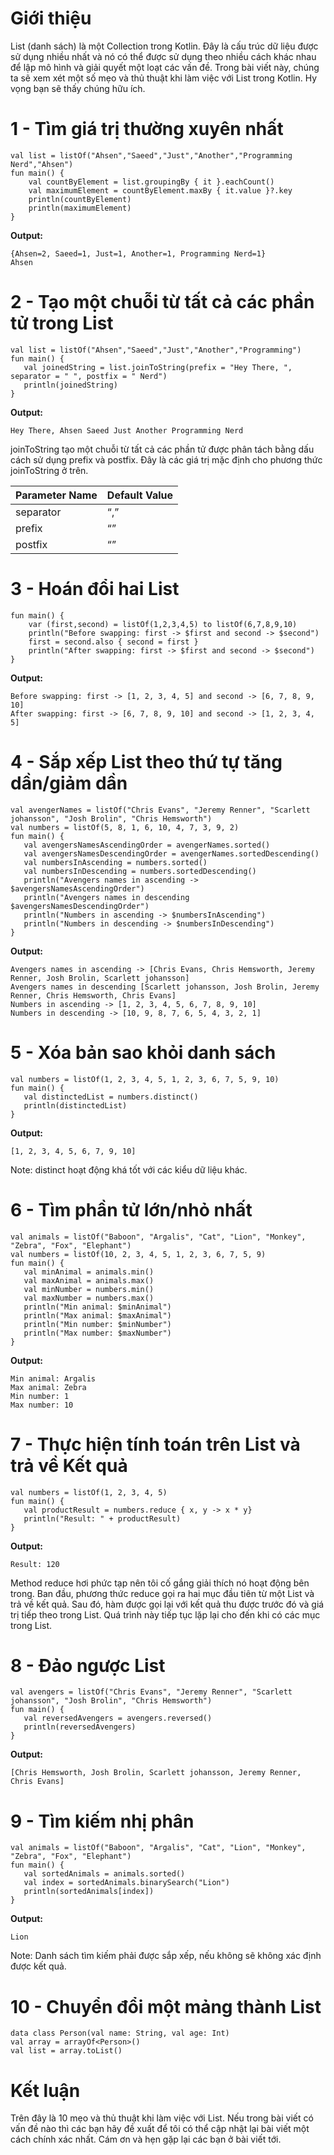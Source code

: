 # Giới thiệu
List (danh sách) là một Collection trong Kotlin. Đây là cấu trúc dữ liệu được sử dụng nhiều nhất và nó có thể được sử dụng theo nhiều cách khác nhau để lập mô hình và giải quyết một loạt các vấn đề. Trong bài viết này, chúng ta sẽ xem xét một số mẹo và thủ thuật khi làm việc với List trong Kotlin.
Hy vọng bạn sẽ thấy chúng hữu ích.
# 1 - Tìm giá trị thường xuyên nhất
```
val list = listOf("Ahsen","Saeed","Just","Another","Programming Nerd","Ahsen")
fun main() {
    val countByElement = list.groupingBy { it }.eachCount()
    val maximumElement = countByElement.maxBy { it.value }?.key
    println(countByElement) 
    println(maximumElement) 
}
```
**Output:**
```
{Ahsen=2, Saeed=1, Just=1, Another=1, Programming Nerd=1}
Ahsen
```
# 2 - Tạo một chuỗi từ tất cả các phần tử trong List
```
val list = listOf("Ahsen","Saeed","Just","Another","Programming")
fun main() {
   val joinedString = list.joinToString(prefix = "Hey There, ", separator = " ", postfix = " Nerd")
   println(joinedString)
}
```
**Output:**
```
Hey There, Ahsen Saeed Just Another Programming Nerd
```
joinToString tạo một chuỗi từ tất cả các phần tử được phân tách bằng dấu cách sử dụng prefix và postfix. Đây là các giá trị mặc định cho phương thức joinToString ở trên.

| Parameter Name | Default Value |
| -------- | -------- | 
| separator| “,” |
| prefix| “” |
| postfix| “” |
# 3 - Hoán đổi hai List
```
fun main() {
    var (first,second) = listOf(1,2,3,4,5) to listOf(6,7,8,9,10)
    println("Before swapping: first -> $first and second -> $second")
    first = second.also { second = first }
    println("After swapping: first -> $first and second -> $second")
}
```
**Output:**
```
Before swapping: first -> [1, 2, 3, 4, 5] and second -> [6, 7, 8, 9, 10]
After swapping: first -> [6, 7, 8, 9, 10] and second -> [1, 2, 3, 4, 5]
```
# 4 - Sắp xếp List theo thứ tự tăng dần/giảm dần
```
val avengerNames = listOf("Chris Evans", "Jeremy Renner", "Scarlett johansson", "Josh Brolin", "Chris Hemsworth")
val numbers = listOf(5, 8, 1, 6, 10, 4, 7, 3, 9, 2)
fun main() {
   val avengersNamesAscendingOrder = avengerNames.sorted()
   val avengersNamesDescendingOrder = avengerNames.sortedDescending()
   val numbersInAscending = numbers.sorted()
   val numbersInDescending = numbers.sortedDescending()
   println("Avengers names in ascending -> $avengersNamesAscendingOrder")
   println("Avengers names in descending $avengersNamesDescendingOrder")
   println("Numbers in ascending -> $numbersInAscending")
   println("Numbers in descending -> $numbersInDescending")
}
```
**Output:**
```
Avengers names in ascending -> [Chris Evans, Chris Hemsworth, Jeremy Renner, Josh Brolin, Scarlett johansson]
Avengers names in descending [Scarlett johansson, Josh Brolin, Jeremy Renner, Chris Hemsworth, Chris Evans]
Numbers in ascending -> [1, 2, 3, 4, 5, 6, 7, 8, 9, 10]
Numbers in descending -> [10, 9, 8, 7, 6, 5, 4, 3, 2, 1]
```
# 5 - Xóa bản sao khỏi danh sách
```
val numbers = listOf(1, 2, 3, 4, 5, 1, 2, 3, 6, 7, 5, 9, 10)
fun main() {
   val distinctedList = numbers.distinct()
   println(distinctedList)
}
```
**Output:**
```
[1, 2, 3, 4, 5, 6, 7, 9, 10]
```
Note: distinct hoạt động khá tốt với các kiểu dữ liệu khác.
# 6 - Tìm phần tử lớn/nhỏ nhất
```
val animals = listOf("Baboon", "Argalis", "Cat", "Lion", "Monkey", "Zebra", "Fox", "Elephant")
val numbers = listOf(10, 2, 3, 4, 5, 1, 2, 3, 6, 7, 5, 9)
fun main() {
   val minAnimal = animals.min()
   val maxAnimal = animals.max()
   val minNumber = numbers.min()
   val maxNumber = numbers.max()
   println("Min animal: $minAnimal")
   println("Max animal: $maxAnimal")
   println("Min number: $minNumber")
   println("Max number: $maxNumber")
}
```
**Output:**
```
Min animal: Argalis
Max animal: Zebra
Min number: 1
Max number: 10
```
# 7 - Thực hiện tính toán trên List và trả về Kết quả
```
val numbers = listOf(1, 2, 3, 4, 5)
fun main() {
   val productResult = numbers.reduce { x, y -> x * y}
   println("Result: " + productResult)
} 
```
**Output:**
```
Result: 120
```
Method reduce hơi phức tạp nên tôi cố gắng giải thích nó hoạt động bên trong. Ban đầu, phương thức reduce gọi ra hai mục đầu tiên từ một List và trả về kết quả. Sau đó, hàm được gọi lại với kết quả thu được trước đó và giá trị tiếp theo trong List. Quá trình này tiếp tục lặp lại cho đến khi có các mục trong List.
# 8 - Đảo ngược List
```
val avengers = listOf("Chris Evans", "Jeremy Renner", "Scarlett johansson", "Josh Brolin", "Chris Hemsworth")
fun main() {
   val reversedAvengers = avengers.reversed()
   println(reversedAvengers)
}
```
**Output:**
```
[Chris Hemsworth, Josh Brolin, Scarlett johansson, Jeremy Renner, Chris Evans]
```
# 9 - Tìm kiếm nhị phân
```
val animals = listOf("Baboon", "Argalis", "Cat", "Lion", "Monkey", "Zebra", "Fox", "Elephant")
fun main() {
   val sortedAnimals = animals.sorted()
   val index = sortedAnimals.binarySearch("Lion")
   println(sortedAnimals[index]) 
}
```
**Output:**
```
Lion
```
Note: Danh sách tìm kiếm phải được sắp xếp, nếu không sẽ không xác định được kết quả.
# 10 - Chuyển đổi một mảng thành List
```
data class Person(val name: String, val age: Int)
val array = arrayOf<Person>()
val list = array.toList()
```
# Kết luận
Trên đây là 10 mẹo và thủ thuật khi làm việc với List. Nếu trong bài viết có vấn đề nào thì các bạn hãy đề xuất để tôi có thể cập nhật lại bài viết một cách chính xác nhất.
Cám ơn và hẹn gặp lại các bạn ở bài viết tới.
